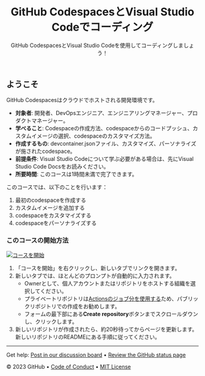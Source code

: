 <header>

<!--
  <<< Author notes: Course header >>>
  Read <https://skills.github.com/quickstart> for more information about how to build courses using this template.
  Include a 1280×640 image, course name in sentence case, and a concise description in emphasis.
  In your repository settings: enable template repository, add your 1280×640 social image, auto delete head branches.
  Next to "About", add description & tags; disable releases, packages, & environments.
  Add your open source license, GitHub uses the MIT license.
-->

# GitHub CodespacesとVisual Studio Codeでコーディング

GitHub CodespacesとVisual Studio Codeを使用してコーディングしましょう！

</header>

<!--
  <<< Author notes: Course start >>>
  Include start button, a note about Actions minutes,
  and tell the learner why they should take the course.
-->

## ようこそ

GitHub Codespacesはクラウドでホストされる開発環境です。

- **対象者**: 開発者、DevOpsエンジニア、エンジニアリングマネージャー、プロダクトマネージャー。
- **学べること**: Codespaceの作成方法、codespaceからのコードプッシュ、カスタムイメージの選択、codespaceのカスタマイズ方法。
- **作成するもの**: devcontainer.jsonファイル、カスタマイズ、パーソナライズが施されたcodespace。
- **前提条件**: Visual Studio Codeについて学ぶ必要がある場合は、先にVisual Studio Code Docsをお読みください。
- **所要時間**: このコースは1時間未満で完了できます。

このコースでは、以下のことを行います：

1. 最初のcodespaceを作成する
2. カスタムイメージを追加する
3. codespaceをカスタマイズする
4. codespaceをパーソナライズする

### このコースの開始方法

<!-- コースを開始するためにはJavaScriptで実行:
'https://github.com/new?' + new URLSearchParams({
  template_owner: 'skills',
  template_name: 'code-with-codespaces',
  owner: '@me',
  name: 'skills-code-with-codespaces',
  description: 'My clone repository',
  visibility: 'public',
}).toString()
-->

[![コースを開始](https://user-images.githubusercontent.com/1221423/235727646-4a590299-ffe5-480d-8cd5-8194ea184546.svg)](https://github.com/new?template_owner=yuichielectric&template_name=code-with-codespaces-japanese&owner=%40me&name=skills-code-with-codespaces&description=My+clone+repository&visibility=public)

1. 「コースを開始」を右クリックし、新しいタブでリンクを開きます。
2. 新しいタブでは、ほとんどのプロンプトが自動的に入力されます。
   - Ownerとして、個人アカウントまたはリポジトリをホストする組織を選択してください。
   - プライベートリポジトリは[Actionsのジョブ分を使用する](https://docs.github.com/ja/billing/managing-billing-for-github-actions/about-billing-for-github-actions)ため、パブリックリポジトリでの作成をお勧めします。
   - フォームの最下部にある**Create repository**ボタンまでスクロールダウンし、クリックします。
3. 新しいリポジトリが作成されたら、約20秒待ってからページを更新します。新しいリポジトリのREADMEにある手順に従ってください。

<footer>

<!--
  <<< Author notes: Footer >>>
  Add a link to get support, GitHub status page, code of conduct, license link.
-->

---

Get help: [Post in our discussion board](https://github.com/orgs/skills/discussions/categories/code-with-codespaces) &bull; [Review the GitHub status page](https://www.githubstatus.com/)

&copy; 2023 GitHub &bull; [Code of Conduct](https://www.contributor-covenant.org/version/2/1/code_of_conduct/code_of_conduct.md) &bull; [MIT License](https://gh.io/mit)

</footer>
